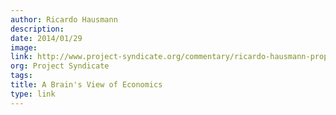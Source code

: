 ```yaml
---
author: Ricardo Hausmann
description:
date: 2014/01/29
image:
link: http://www.project-syndicate.org/commentary/ricardo-hausmann-proposes-an-alternative-approach-to-economic-development-based-on-how-the-human-brain-functions
org: Project Syndicate
tags:
title: A Brain's View of Economics
type: link
---
```

